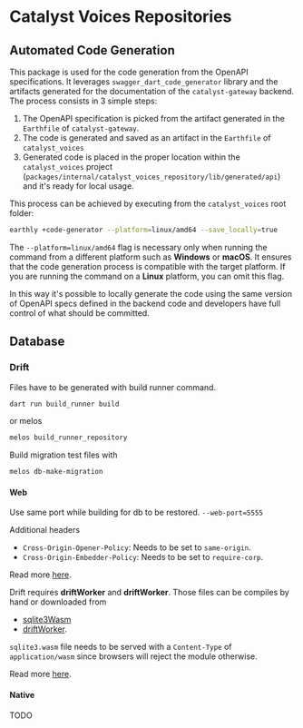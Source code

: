 # Catalyst Voices Repositories

## Automated Code Generation

This package is used for the code generation from the OpenAPI specifications.
It leverages `swagger_dart_code_generator` library and the artifacts generated
for the documentation of the `catalyst-gateway` backend.
The process consists in 3 simple steps:

1. The OpenAPI specification is picked from the artifact generated in the
   `Earthfile` of `catalyst-gateway`.
2. The code is generated and saved as an artifact in the `Earthfile` of
   `catalyst_voices`
3. Generated code is placed in the proper location within the `catalyst_voices`
   project (`packages/internal/catalyst_voices_repository/lib/generated/api`)
   and it's ready for local usage.

This process can be achieved by executing from the `catalyst_voices` root
folder:

```sh
earthly +code-generator --platform=linux/amd64 --save_locally=true
```

The `--platform=linux/amd64` flag is necessary only when running the command from
a different platform such as **Windows** or **macOS**.
It ensures that the code generation process is compatible with the target platform.
If you are running the command on a **Linux** platform, you can omit this flag.

In this way it's possible to locally generate the code using the same version of
OpenAPI specs defined in the backend code and developers have full control of
what should be committed.

## Database

### Drift

Files have to be generated with build runner command.

```bash
dart run build_runner build
```

or melos

```bash
melos build_runner_repository
```

Build migration test files with

```bash
melos db-make-migration
```

#### Web

Use same port while building for db to be restored. `--web-port=5555`

Additional headers

* `Cross-Origin-Opener-Policy`: Needs to be set to `same-origin`.
* `Cross-Origin-Embedder-Policy`: Needs to be set to `require-corp`.

Read more [here](https://drift.simonbinder.eu/platforms/web/#additional-headers).

Drift requires **driftWorker** and **driftWorker**. 
Those files can be compiles by hand or downloaded from

* [sqlite3Wasm](https://github.com/simolus3/sqlite3.dart/releases)
* [driftWorker](https://github.com/simolus3/drift/releases).

`sqlite3.wasm` file needs to be served with a `Content-Type` of `application/wasm` since browsers
will reject the module otherwise.

Read more [here](https://drift.simonbinder.eu/platforms/web/#prerequisites).

#### Native

TODO
